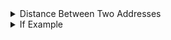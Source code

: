 <style>

</style>

<details>
<summary> Distance Between Two Addresses </summary>

### First Locate the two Geolocations that will be used to calculate distance

![Location 1](photos/LocationA.png)

![Location 2](photos/LocationB.png)

### Then create a calculation and add a formula, Select the Get Distance option.

![Formula Step](photos/formulaStep.png)

![Select Distance From Formula](photos/SelectDistance.png)


### Add an argument for Geolocation A and B then add specified Location Form fields and field properties

#### This formula can be used for any math operation

![Calculation Step](photos/CalculationStep.PNG)

### Add calculation value to a field to display mileage.

![Setting Calculation](photos/settingCalc.png)

</details>

<details>
<summary> If Example </summary>

![Calculation If Step](photos/1IF.png)

![Select If](photos/SelectIf.PNG)

![If Statment](photos/If_Statemenet1.png)

![If Statment 2](photos/If_Statemenet2.png)
</details>